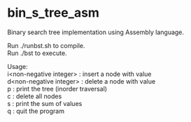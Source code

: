 # bin_s_tree_asm
Binary search tree implementation using Assembly language. <br />

Run ./runbst.sh to compile. <br />
Run ./bst to execute. <br />

Usage: <br />
i\<non-negative integer\> : insert a node with value <number> <br />
d\<non-negative integer\> : delete a node with value <number> <br />
p           : print the tree (inorder traversal) <br />
c           : delete all nodes <br />
s           : print the sum of values <br />
q           : quit the program <br />
